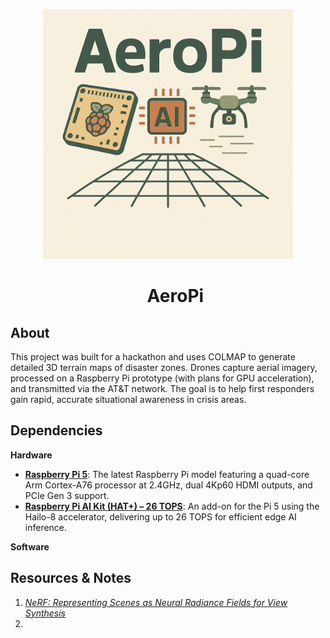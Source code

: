 <p align="center"><img alt="AeroPi" src="logo.png" width="400"></p>

<div id="user-content-toc">
  <ul align="center" style="list-style: none;">
    <summary>
      <h1>AeroPi</h1>
    </summary>
  </ul>
</div>

## About
This project was built for a hackathon and uses COLMAP to generate detailed 3D terrain maps of disaster zones. Drones capture aerial imagery, processed on a Raspberry Pi prototype (with plans for GPU acceleration), and transmitted via the AT&T network. The goal is to help first responders gain rapid, accurate situational awareness in crisis areas.

## Dependencies
**Hardware**
* [**Raspberry Pi 5**](https://www.raspberrypi.com/products/raspberry-pi-5/): The latest Raspberry Pi model featuring a quad-core Arm Cortex-A76 processor at 2.4GHz, dual 4Kp60 HDMI outputs, and PCIe Gen 3 support.
* [**Raspberry Pi AI Kit (HAT+) – 26 TOPS**](https://www.raspberrypi.com/products/ai-kit/): An add-on for the Pi 5 using the Hailo-8 accelerator, delivering up to 26 TOPS for efficient edge AI inference.

**Software**

## Resources & Notes
1. <em>[NeRF: Representing Scenes as Neural Radiance Fields for View Synthesis](https://arxiv.org/abs/2003.08934)</em>
2. 
